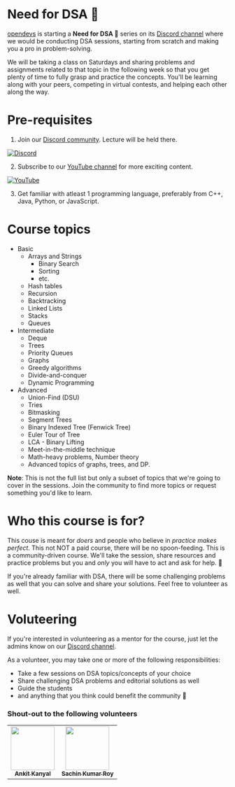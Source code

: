 # Need for DSA 🎯

[opendevs](https://opendevs.in/) is starting a **Need for DSA 🎯** series on its [Discord channel](https://discord.gg/XRhdQkMkQp) where we would be conducting DSA sessions, starting from scratch and making you a pro in problem-solving.

We will be taking a class on Saturdays and sharing problems and assignments related to that topic in the following week so that you get plenty of time to fully grasp and practice the concepts. You'll be learning along with your peers, competing in virtual contests, and helping each other along the way.

# Pre-requisites

1. Join our [Discord community](https://discord.gg/XRhdQkMkQp). Lecture will be held there.

[![Discord](https://img.shields.io/badge/Discord-%237289DA.svg?style=for-the-badge&logo=discord&logoColor=white)](https://discord.gg/XRhdQkMkQp)

2. Subscribe to our [YouTube channel](https://www.youtube.com/channel/UCOr2tU9paYaosUIz0IH7MHg/videos) for more exciting content.

[![YouTube](https://img.shields.io/badge/YouTube-%23FF0000.svg?style=for-the-badge&logo=YouTube&logoColor=white)](https://www.youtube.com/channel/UCOr2tU9paYaosUIz0IH7MHg)

3. Get familiar with atleast 1 programming language, preferably from C++, Java, Python, or JavaScript.

# Course topics

- Basic
  - Arrays and Strings
    - Binary Search
    - Sorting
    - etc.
  - Hash tables
  - Recursion
  - Backtracking
  - Linked Lists
  - Stacks
  - Queues
- Intermediate
  - Deque
  - Trees
  - Priority Queues
  - Graphs
  - Greedy algorithms
  - Divide-and-conquer
  - Dynamic Programming
- Advanced
  - Union-Find (DSU)
  - Tries
  - Bitmasking
  - Segment Trees
  - Binary Indexed Tree (Fenwick Tree)
  - Euler Tour of Tree
  - LCA - Binary Lifting
  - Meet-in-the-middle technique
  - Math-heavy problems, Number theory
  - Advanced topics of graphs, trees, and DP.

**Note**: This is not the full list but only a subset of topics that we're going to cover in the sessions. Join the community to find more topics or request something you'd like to learn.

# Who this course is for?

This couse is meant for *doers* and people who believe in *practice makes perfect*. This not NOT a paid course, there will be no spoon-feeding. This is a community-driven course. We'll take the session, share resources and practice problems but you and *only* you will have to act and ask for help. 🙂

If you're already familiar with DSA, there will be some challenging problems as well that you can solve and share your solutions. Feel free to volunteer as well.

# Voluteering

If you're interested in volunteering as a mentor for the course, just let the admins know on our [Discord channel](https://discord.gg/XRhdQkMkQp).

As a volunteer, you may take one or more of the following responsibilities:
- Take a few sessions on DSA topics/concepts of your choice
- Share challenging DSA problems and editorial solutions as well
- Guide the students
- and anything that you think could benefit the community 🙂

### Shout-out to the following volunteers

<table>
  <tbody>
    <tr>
      <td align="center"><a href="https://www.linkedin.com/in/ankit-kanyal-43460b169"><img src="https://avatars.githubusercontent.com/u/35369589?v=3?s=100" width="100px;" alt=""/><br /><sub><b>Ankit Kanyal</b></sub></a><br /></td>
      <td align="center"><a href="https://www.linkedin.com/in/sachin-kumar-roy-5336a716b/"><img src="https://avatars.githubusercontent.com/u/53489887?v=3?s=100" width="100px;" alt=""/><br /><sub><b>Sachin Kumar Roy</b></sub></a><br /></td>
    </tr>
  </tbody>
</table>
